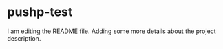 # pushp-test

I am editing the README file. Adding some more details about the project description.
